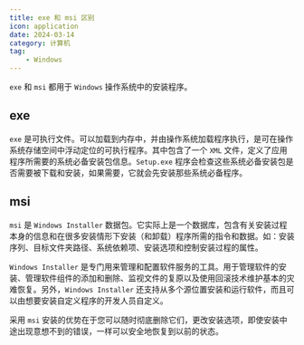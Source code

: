 ```yaml
---
title: exe 和 msi 区别
icon: application
date: 2024-03-14
category: 计算机
tag:
    - Windows
---
```


`exe` 和 `msi` 都用于 `Windows` 操作系统中的安装程序。

## exe

`exe` 是可执行文件。可以加载到内存中，并由操作系统加载程序执行，是可在操作系统存储空间中浮动定位的可执行程序。其中包含了一个 `XML` 文件，定义了应用程序所需要的系统必备安装包信息。`Setup.exe` 程序会检查这些系统必备安装包是否需要被下载和安装，如果需要，它就会先安装那些系统必备程序。

## msi

`msi` 是 `Windows Installer` 数据包。它实际上是一个数据库，包含有关安装过程本身的信息和在很多安装情形下安装（和卸载）程序所需的指令和数据。如：安装序列、目标文件夹路径、系统依赖项、安装选项和控制安装过程的属性。

`Windows Installer` 是专门用来管理和配置软件服务的工具。用于管理软件的安装、管理软件组件的添加和删除、监视文件的复原以及使用回滚技术维护基本的灾难恢复。另外，`Windows Installer` 还支持从多个源位置安装和运行软件，而且可以由想要安装自定义程序的开发人员自定义。

采用 `msi` 安装的优势在于您可以随时彻底删除它们，更改安装选项，即使安装中途出现意想不到的错误，一样可以安全地恢复到以前的状态。
